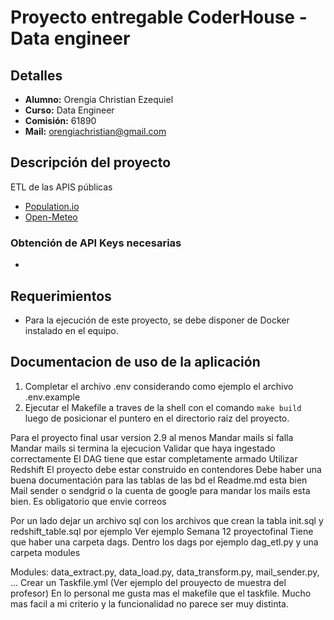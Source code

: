 # Proyecto entregable CoderHouse - Data engineer
## Detalles
- **Alumno:** Orengia Christian Ezequiel
- **Curso:** Data Engineer
- **Comisión:** 61890
- **Mail:** orengiachristian@gmail.com

## Descripción del proyecto
ETL de las APIS públicas
- [Population.io](https://publicapis.io/population-io-api/)
- [Open-Meteo](https://open-meteo.com/en/docs)

### Obtención de API Keys necesarias
- 
## Requerimientos
- Para la ejecución de este proyecto, se debe disponer de Docker instalado en el equipo.
## Documentacion de uso de la aplicación
1. Completar el archivo .env considerando como ejemplo el archivo .env.example
2. Ejecutar el Makefile a traves de la shell con el comando `make build` luego de posicionar el puntero en el directorio raiz del proyecto.




Para el proyecto final usar version 2.9 al menos
Mandar mails si falla
Mandar mails si termina la ejecucion
Validar que haya ingestado correctamente
El DAG tiene que estar completamente armado
Utilizar Redshift
El proyecto debe estar construido en contendores
Debe haber una buena documentación para las tablas de las bd el Readme.md esta bien
Mail sender o sendgrid o la cuenta de google para mandar los mails esta bien.
Es obligatorio que envie correos

Por un lado dejar un archivo sql con los archivos que crean la tabla init.sql y redshift_table.sql por ejemplo
Ver ejemplo Semana 12 proyectofinal
Tiene que haber una carpeta dags. Dentro los dags por ejemplo dag_etl.py y una carpeta modules

Modules: data_extract.py, data_load.py, data_transform.py, mail_sender.py, ...
Crear un Taskfile.yml (Ver ejemplo del prouyecto de muestra del profesor)
En lo personal me gusta mas el makefile que el taskfile. Mucho mas facil a mi criterio y la funcionalidad no parece ser muy distinta.
